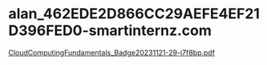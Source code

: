 # alan_462EDE2D866CC29AEFE4EF21D396FED0-smartinternz.com

[CloudComputingFundamentals_Badge20231121-29-j7f8bp.pdf](https://github.com/AlanIssac2/alan_462EDE2D866CC29AEFE4EF21D396FED0-smartinternz.com/files/13422965/CloudComputingFundamentals_Badge20231121-29-j7f8bp.pdf)
